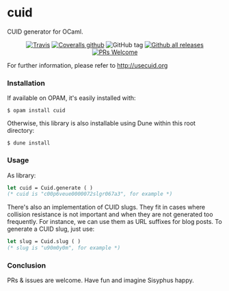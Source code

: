 cuid
====

CUID generator for OCaml.


<center>

[![Travis](https://img.shields.io/travis/marcoonroad/ocaml-cuid.svg?style=flat-square)](https://travis-ci.org/marcoonroad/ocaml-cuid)
<span> </span>
[![Coveralls github](https://img.shields.io/coveralls/github/marcoonroad/ocaml-cuid.svg?style=flat-square)](https://coveralls.io/github/marcoonroad/ocaml-cuid?branch=master)
<span> </span>
![GitHub tag](https://img.shields.io/github/tag/marcoonroad/ocaml-cuid.svg?style=flat-square)
<span> </span>
[![Github all releases](https://img.shields.io/github/downloads/marcoonroad/ocaml-cuid/total.svg?style=flat-square)](https://github.com/marcoonroad/ocaml-cuid/releases/)
<span> </span>
[![PRs Welcome](https://img.shields.io/badge/PRs-welcome-brightgreen.svg?style=flat-square)](http://makeapullrequest.com)

</center>

<p/>

For further information, please refer to http://usecuid.org

### Installation

If available on OPAM, it's easily installed with:

```shell
$ opam install cuid
```

Otherwise, this library is also installable using
Dune within this root directory:

```shell
$ dune install
```

### Usage

As library:

```ocaml
let cuid = Cuid.generate ( )
(* cuid is "c00p6veue0000072slgr067a3", for example *)
```

There's also an implementation of CUID slugs. They fit in cases
where collision resistance is not important and when they are not
generated too frequently. For instance, we can use them as URL
suffixes for blog posts. To generate a CUID slug, just use:

```ocaml
let slug = Cuid.slug ( )
(* slug is "u90m0y0m", for example *)
```

### Conclusion

PRs & issues are welcome. Have fun and imagine Sisyphus happy.
